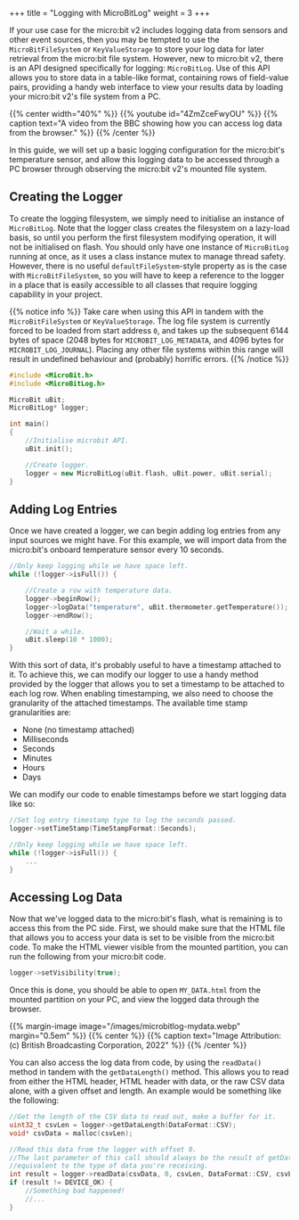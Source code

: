 +++
title = "Logging with MicroBitLog"
weight = 3
+++

If your use case for the micro:bit v2 includes logging data from sensors and other event sources, then you may be tempted to use the `MicroBitFileSystem` or `KeyValueStorage` to store your log data for later retrieval from the micro:bit file system. However, new to micro:bit v2, there is an API designed specifically for logging: `MicroBitLog`. Use of this API allows you to store data in a table-like format, containing rows of field-value pairs, providing a handy web interface to view your results data by loading your micro:bit v2's file system from a PC.

{{% center width="40%" %}}
{{% youtube id="4ZmZceFwyOU" %}}
{{% caption text="A video from the BBC showing how you can access log data from the browser." %}}
{{% /center %}}

In this guide, we will set up a basic logging configuration for the micro:bit's temperature sensor, and allow this logging data to be accessed through a PC browser through observing the micro:bit v2's mounted file system.

## Creating the Logger
To create the logging filesystem, we simply need to initialise an instance of `MicroBitLog`. Note that the logger class creates the filesystem on a lazy-load basis, so until you perform the first filesystem modifying operation, it will not be initialised on flash. You should only have one instance of `MicroBitLog` running at once, as it uses a class instance mutex to manage thread safety. However, there is no useful `defaultFileSystem`-style property as is the case with `MicroBitFileSystem`, so you will have to keep a reference to the logger in a place that is easily accessible to all classes that require logging capability in your project.

{{% notice info %}}
Take care when using this API in tandem with the `MicroBitFileSystem` or `KeyValueStorage`. The log file system is currently forced to be loaded from start address `0`, and takes up the subsequent 6144 bytes of space (2048 bytes for `MICROBIT_LOG_METADATA`, and 4096 bytes for `MICROBIT_LOG_JOURNAL`). Placing any other file systems within this range will result in undefined behaviour and (probably) horrific errors.
{{% /notice %}}

```cpp
#include <MicroBit.h>
#include <MicroBitLog.h>

MicroBit uBit;
MicroBitLog* logger;

int main()
{
    //Initialise microbit API.
    uBit.init();

    //Create logger.
    logger = new MicroBitLog(uBit.flash, uBit.power, uBit.serial);
}
```

## Adding Log Entries
Once we have created a logger, we can begin adding log entries from any input sources we might have. For this example, we will import data from the micro:bit's onboard temperature sensor every 10 seconds.
```cpp
//Only keep logging while we have space left.
while (!logger->isFull()) {

    //Create a row with temperature data.
    logger->beginRow();
    logger->logData("temperature", uBit.thermometer.getTemperature());
    logger->endRow();

    //Wait a while.
    uBit.sleep(10 * 1000);
}
```

With this sort of data, it's probably useful to have a timestamp attached to it. To achieve this, we can modify our logger to use a handy method provided by the logger that allows you to set a timestamp to be attached to each log row. When enabling timestamping, we also need to choose the granularity of the attached timestamps. The available time stamp granularities are:
- None (no timestamp attached)
- Milliseconds
- Seconds
- Minutes
- Hours
- Days

We can modify our code to enable timestamps before we start logging data like so:
```cpp
//Set log entry timestamp type to log the seconds passed.
logger->setTimeStamp(TimeStampFormat::Seconds);

//Only keep logging while we have space left.
while (!logger->isFull()) {
    ...
}
```

## Accessing Log Data
Now that we've logged data to the micro:bit's flash, what is remaining is to access this from the PC side. First, we should make sure that the HTML file that allows you to access your data is set to be visible from the micro:bit code. To make the HTML viewer visible from the mounted partition, you can run the following from your micro:bit code.
```cpp
logger->setVisibility(true);
```

Once this is done, you should be able to open `MY_DATA.html` from the mounted partition on your PC, and view the logged data through the browser.

{{% margin-image image="/images/microbitlog-mydata.webp" margin="0.5em" %}}
{{% center %}}
{{% caption text="Image Attribution: (c) British Broadcasting Corporation, 2022" %}}
{{% /center %}}

You can also access the log data from code, by using the `readData()` method in tandem with the `getDataLength()` method. This allows you to read from either the HTML header, HTML header with data, or the raw CSV data alone, with a given offset and length. An example would be something like the following:
```cpp
//Get the length of the CSV data to read out, make a buffer for it.
uint32_t csvLen = logger->getDataLength(DataFormat::CSV);
void* csvData = malloc(csvLen);

//Read this data from the logger with offset 0.
//The last parameter of this call should always be the result of getDataLength(DataFormat::...),
//equivalent to the type of data you're receiving.
int result = logger->readData(csvData, 0, csvLen, DataFormat::CSV, csvLen);
if (result != DEVICE_OK) {
    //Something bad happened!
    //...
}
```